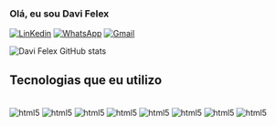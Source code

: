 ### Olá, eu sou Davi Felex 
[![LinKedin](https://img.shields.io/badge/LinkedIn-0077B5?style=for-the-badge&logo=linkedin&logoColor=white)](https://br.linkedin.com/in/davi-tobias?trk=people-guest_people_search-card)
[![WhatsApp](https://img.shields.io/badge/WhatsApp-25D366?style=for-the-badge&logo=whatsapp&logoColor=white)](https://wa.me/5567996040498)
[![Gmail](https://img.shields.io/badge/Gmail-D14836?style=for-the-badge&logo=gmail&logoColor=white)](mailto:davifelex.programador@gmail.com)

![Davi Felex GitHub stats](https://github-readme-stats.vercel.app/api?username=davifelex&show_icons=true&theme=dracula)

## Tecnologias que  eu utilizo

<div style="display: inline_block"><br/>
    <img align="center" alt="html5" src="https://img.shields.io/badge/C%2B%2B-00599C?style=for-the-badge&logo=c%2B%2B&logoColor=white"/>
    <img align="center" alt="html5" src="https://img.shields.io/badge/HTML5-E34F26?style=for-the-badge&logo=html5&logoColor=white"/>
    <img align="center" alt="html5" src="https://img.shields.io/badge/PHP-777BB4?style=for-the-badge&logo=php&logoColor=white"/>
    <img align="center" alt="html5" src="https://img.shields.io/badge/Python-3776AB?style=for-the-badge&logo=python&logoColor=white"/>
    <img align="center" alt="html5" src="https://img.shields.io/badge/JavaScript-F7DF1E?style=for-the-badge&logo=javascript&logoColor=black"/>
    <img align="center" alt="html5" src="https://img.shields.io/badge/MySQL-005C84?style=for-the-badge&logo=mysql&logoColor=white"/>
    <img align="center" alt="html5" src="https://img.shields.io/badge/SQLite-07405E?style=for-the-badge&logo=sqlite&logoColor=white"/>
    <img align="center" alt="html5" src="https://img.shields.io/badge/CSS-239120?&style=for-the-badge&logo=css3&logoColor=white"/>
</div>